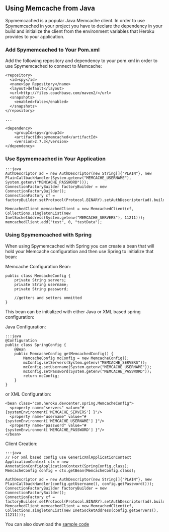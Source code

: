 ## Using Memcache from Java

Spymemcached is a popular Java Memcache client. In order to use Spymemcached in your project you have to declare the dependency in your build and initialize the client from the environment variables that Heroku provides to your application.

### Add Spymemcached to Your Pom.xml

Add the following repository and dependency to your pom.xml in order to use Spymemcached to connect to Memcache:

    <repository>
      <id>spy</id>
      <name>Spy Repository</name>
      <layout>default</layout>
      <url>http://files.couchbase.com/maven2/</url>
      <snapshots>
        <enabled>false</enabled>
      </snapshots>
    </repository>
    
    ...

    <dependency>
        <groupId>spy</groupId>
        <artifactId>spymemcached</artifactId>
        <version>2.7.3</version>
    </dependency>

### Use Spymemcached in Your Application

    :::java
    AuthDescriptor ad = new AuthDescriptor(new String[]{"PLAIN"}, new PlainCallbackHandler(System.getenv("MEMCACHE_USERNAME"), System.getenv("MEMCACHE_PASSWORD")));
    ConnectionFactoryBuilder factoryBuilder = new ConnectionFactoryBuilder();
    ConnectionFactory cf = factoryBuilder.setProtocol(Protocol.BINARY).setAuthDescriptor(ad).build();
	
    MemcachedClient memcachedClient = new MemcachedClient(cf, Collections.singletonList(new InetSocketAddress(System.getenv("MEMCACHE_SERVERS"), 11211)));
    memcachedClient.add("test", 0, "testData");

### Using Spymemcached with Spring

When using Spymemcached with Spring you can create a bean that will hold your Memcache configuration and then use Spring to initialize that bean:

Memcache Configuration Bean:

    public class MemcacheConfig {
        private String servers;
        private String username;
        private String password;

        //getters and setters ommitted
    }

This bean can be initialized with either Java or XML based spring configuration:

Java Configuration:

    :::java
    @Configuration
    public class SpringConfig {
        @Bean
        public MemcacheConfig getMemcachedConfig() {
            MemcacheConfig mcConfig = new MemcacheConfig();
            mcConfig.setServers(System.getenv("MEMCACHE_SERVERS"));
            mcConfig.setUsername(System.getenv("MEMCACHE_USERNAME"));
            mcConfig.setPassword(System.getenv("MEMCACHE_PASSWORD"));
            return mcConfig;
        }
    }

or XML Configuration:

    <bean class="com.heroku.devcenter.spring.MemcacheConfig">
      <property name="servers" value="#{systemEnvironment['MEMCACHE_SERVERS'] }"/>
      <property name="username" value="#{systemEnvironment['MEMCACHE_USERNAME'] }"/>
      <property name="password" value="#{systemEnvironment['MEMCACHE_PASSWORD'] }"/>
    </bean>

Client Creation:

    :::java
    // For xml based config use GenericXmlApplicationContext
    ApplicationContext ctx = new AnnotationConfigApplicationContext(SpringConfig.class);
    MemcacheConfig config = ctx.getBean(MemcacheConfig.class);
		
    AuthDescriptor ad = new AuthDescriptor(new String[]{"PLAIN"}, new PlainCallbackHandler(config.getUsername(), config.getPassword()));
    ConnectionFactoryBuilder factoryBuilder = new ConnectionFactoryBuilder();
    ConnectionFactory cf = factoryBuilder.setProtocol(Protocol.BINARY).setAuthDescriptor(ad).build();
    MemcachedClient memcachedClient = new MemcachedClient(cf, Collections.singletonList(new InetSocketAddress(config.getServers(), 11211)));

You can also download the [sample code](http://github.com/heroku/devcenter-memcache-java)
